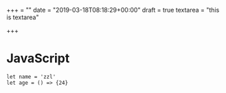 +++
 = ""
date = "2019-03-18T08:18:29+00:00"
draft = true
textarea = "this is textarea"

+++
# JavaScript

    let name = 'zzl'
    let age = () => {24}